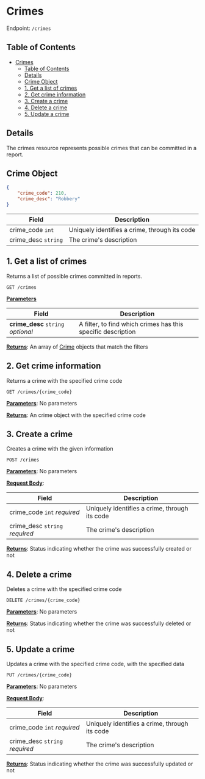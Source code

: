 # Crimes

Endpoint: `/crimes`

## Table of Contents

- [Crimes](#crimes)
  - [Table of Contents](#table-of-contents)
  - [Details](#details)
  - [Crime Object](#crime-object)
  - [1. Get a list of crimes](#1-get-a-list-of-crimes)
  - [2. Get crime information](#2-get-crime-information)
  - [3. Create a crime](#3-create-a-crime)
  - [4. Delete a crime](#4-delete-a-crime)
  - [5. Update a crime](#5-update-a-crime)

## Details

The crimes resource represents possible crimes that can be committed in a report.

## Crime Object

```json
{
    "crime_code": 210,
    "crime_desc": "Robbery"
}
```

| Field               | Description                                   |
|---------------------|-----------------------------------------------|
| crime_code `int`    | Uniquely identifies a crime, through its code |
| crime_desc `string` | The crime's description                       |

## 1. Get a list of crimes

Returns a list of possible crimes committed in reports.

`GET /crimes`

**<u>Parameters</u>**

| Field                              | Description                                                  |
|------------------------------------|--------------------------------------------------------------|
| **crime_desc** `string` *optional* | A filter, to find which crimes has this specific description |

**<u>Returns</u>**: An array of [Crime](#crime-object) objects that match the filters

## 2. Get crime information

Returns a crime with the specified crime code

`GET /crimes/{crime_code}`

**<u>Parameters</u>**: No parameters

**<u>Returns</u>**: An crime object with the specified crime code

## 3. Create a crime

Creates a crime with the given information

`POST /crimes`

**<u>Parameters</u>**: No parameters

**<u>Request Body</u>**:

| Field                          | Description                                   |
|--------------------------------|-----------------------------------------------|
| crime_code `int` *required*    | Uniquely identifies a crime, through its code |
| crime_desc `string` *required* | The crime's description                       |

**<u>Returns</u>**: Status indicating whether the crime was successfully created or not

## 4. Delete a crime

Deletes a crime with the specified crime code

`DELETE /crimes/{crime_code}`

**<u>Parameters</u>**: No parameters

**<u>Returns</u>**: Status indicating whether the crime was successfully deleted or not

## 5. Update a crime

Updates a crime with the specified crime code, with the specified data

`PUT /crimes/{crime_code}`

**<u>Parameters</u>**: No parameters

**<u>Request Body</u>**:

| Field                          | Description                                   |
|--------------------------------|-----------------------------------------------|
| crime_code `int` *required*    | Uniquely identifies a crime, through its code |
| crime_desc `string` *required* | The crime's description                       |

**<u>Returns</u>**: Status indicating whether the crime was successfully updated or not
